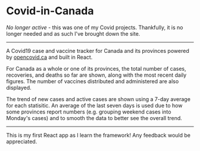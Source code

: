# Covid-in-Canada

*No longer active* - this was one of my Covid projects. Thankfully, it is no longer needed and as such I've brought down the site. 

---

A Covid19 case and vaccine tracker for Canada and its provinces powered by [opencovid.ca](https://opencovid.ca/api/) and built in React. 

For Canada as a whole or one of its provinces, the total number of cases, recoveries, and deaths so far are shown, along with the most recent daily figures. The number of vaccines distributed and administered are also displayed.

The trend of new cases and active cases are shown using a 7-day average for each statisitic. An average of the last seven days is used due to how some provinces report numbers (e.g. grouping weekend cases into Monday's cases) and to smooth the data to better see the overall trend. 

---
This is my first React app as I learn the framework! Any feedback would be appreciated.
